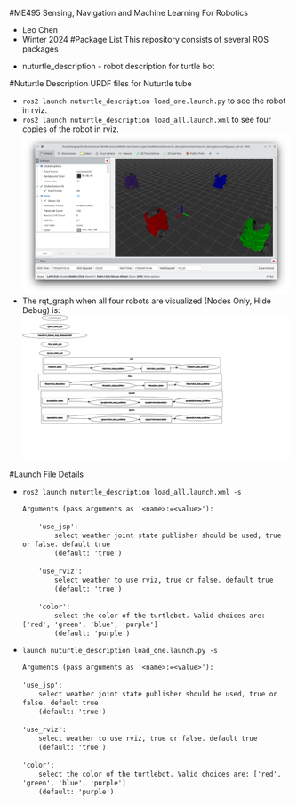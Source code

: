 #ME495 Sensing, Navigation and Machine Learning For Robotics
* Leo Chen
* Winter 2024
#Package List
This repository consists of several ROS packages
- nuturtle_description - robot description for turtle bot

#Nuturtle Description
URDF files for Nuturtle tube
* `ros2 launch nuturtle_description load_one.launch.py` to see the robot in rviz.
* `ros2 launch nuturtle_description load_all.launch.xml` to see four copies of the robot in rviz.
![rivz when showing all 4 robots](images/rviz.png)
* The rqt_graph when all four robots are visualized (Nodes Only, Hide Debug) is:
![rqt_graph when showing all 4 robots](images/rqt_graph.svg)

#Launch File Details
* `ros2 launch nuturtle_description load_all.launch.xml -s`
    ```
    Arguments (pass arguments as '<name>:=<value>'):

        'use_jsp':
            select weather joint state publisher should be used, true or false. default true
            (default: 'true')

        'use_rviz':
            select weather to use rviz, true or false. default true
            (default: 'true')

        'color':
            select the color of the turtlebot. Valid choices are: ['red', 'green', 'blue', 'purple']
            (default: 'purple')
    ```

* `launch nuturtle_description load_one.launch.py -s`
    ```
    Arguments (pass arguments as '<name>:=<value>'):

    'use_jsp':
        select weather joint state publisher should be used, true or false. default true
        (default: 'true')

    'use_rviz':
        select weather to use rviz, true or false. default true
        (default: 'true')

    'color':
        select the color of the turtlebot. Valid choices are: ['red', 'green', 'blue', 'purple']
        (default: 'purple')
    ```